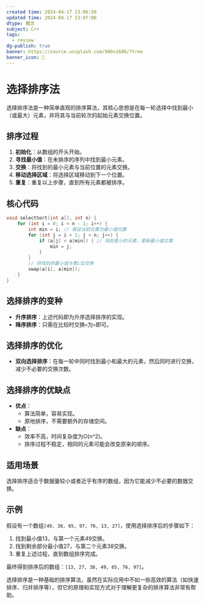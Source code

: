 ```yaml
---
created time: 2024-04-17 23:06:59
updated time: 2024-04-17 23:07:00
dtype: 概念
subject: C++
tags:
  - review
dg-publish: true
banner: https://source.unsplash.com/900x1600/?tree
banner_icon: 🧠
---
```


# 选择排序法

选择排序法是一种简单直观的排序算法，其核心思想是在每一轮选择中找到最小（或最大）元素，并将其与当前轮次的起始元素交换位置。

## 排序过程

1. **初始化**：从数组的开头开始。
2. **寻找最小值**：在未排序的序列中找到最小元素。
3. **交换**：将找到的最小元素与当前位置的元素交换。
4. **移动选择区域**：将选择区域移动到下一个位置。
5. **重复**：重复以上步骤，直到所有元素都被排序。

## 核心代码

```C++
void selectSort(int a[], int n) {
    for (int i = 0; i < n - 1; i++) {
        int min = i; // 假设当前位置为最小值位置
        for (int j = i + 1; j < n; j++) {
            if (a[j] < a[min]) { // 找到更小的元素，更新最小值位置
                min = j;
            }
        }
        // 将找到的最小值与第i位交换
        swap(a[i], a[min]);
    }
}
```

## 选择排序的变种

- **升序排序**：上述代码即为升序选择排序的实现。
- **降序排序**：只需在比较时交换`<`为`>`即可。

## 选择排序的优化

- **双向选择排序**：在每一轮中同时找到最小和最大的元素，然后同时进行交换，减少不必要的交换次数。

## 选择排序的优缺点

- **优点**：
  - 算法简单，容易实现。
  - 原地排序，不需要额外的存储空间。
- **缺点**：
  - 效率不高，时间复杂度为O(n^2)。
  - 排序过程不稳定，相同的元素可能会改变原来的顺序。

## 适用场景

选择排序适合于数据量较小或者近乎有序的数组，因为它能减少不必要的数据交换。

## 示例

假设有一个数组`[49, 38, 65, 97, 76, 13, 27]`，使用选择排序后的步骤如下：

1. 找到最小值13，与第一个元素49交换。
2. 找到剩余部分最小值27，与第二个元素38交换。
3. 重复上述过程，直到数组排序完成。

最终得到排序后的数组：`[13, 27, 38, 49, 65, 76, 97]`。

选择排序是一种基础的排序算法，虽然在实际应用中不如一些高效的算法（如快速排序、归并排序等），但它的原理和实现方式对于理解更复杂的排序算法非常有帮助。

